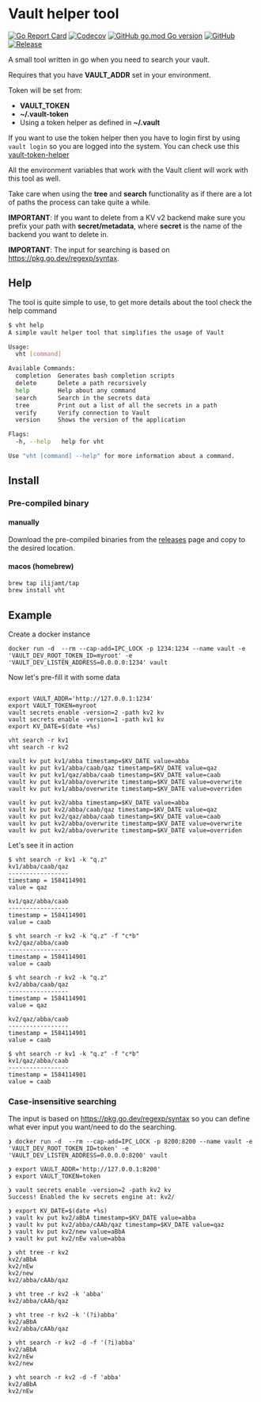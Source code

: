 # Vault helper tool
[![Go Report Card](https://goreportcard.com/badge/github.com/ilijamt/vht)](https://goreportcard.com/report/github.com/ilijamt/vht)
[![Codecov](https://img.shields.io/codecov/c/gh/ilijamt/vht)](https://app.codecov.io/gh/ilijamt/vht)
[![GitHub go.mod Go version](https://img.shields.io/github/go-mod/go-version/ilijamt/vht)](go.mod)
[![GitHub](https://img.shields.io/github/license/ilijamt/vht)](LICENSE)
[![Release](https://img.shields.io/github/release/ilijamt/vht.svg)](https://github.com/ilijamt/vht/releases/latest)

A small tool written in go when you need to search your vault.

Requires that you have **VAULT_ADDR** set in your environment. 

Token will be set from: 
- **VAULT_TOKEN**
- **~/.vault-token**
- Using a token helper as defined in **~/.vault**

If you want to use the token helper then you have to login first by using `vault login` so you are logged into the system. You can check use this [vault-token-helper](https://github.com/ilijamt/vault-token-helper)

All the environment variables that work with the Vault client will work with this tool as well.

Take care when using the **tree** and **search** functionality as if there are a lot of paths the process can take quite a while.

**IMPORTANT**: If you want to delete from a KV v2 backend make sure you prefix your path with **secret/metadata**, where **secret** is the name of the backend you want to delete in.

**IMPORTANT**: The input for searching is based on https://pkg.go.dev/regexp/syntax.

## Help

The tool is quite simple to use, to get more details about the tool check the help command

```bash
$ vht help
A simple vault helper tool that simplifies the usage of Vault

Usage:
  vht [command]

Available Commands:
  completion  Generates bash completion scripts
  delete      Delete a path recursively
  help        Help about any command
  search      Search in the secrets data
  tree        Print out a list of all the secrets in a path
  verify      Verify connection to Vault
  version     Shows the version of the application

Flags:
  -h, --help   help for vht

Use "vht [command] --help" for more information about a command.
```

## Install

### Pre-compiled binary

#### manually

Download the pre-compiled binaries from the [releases](https://github.com/ilijamt/vht/releases) page and copy to the desired location.

#### macos (homebrew)

```bash
brew tap ilijamt/tap
brew install vht
```

## Example 

Create a docker instance
```shell script
docker run -d  --rm --cap-add=IPC_LOCK -p 1234:1234 --name vault -e 'VAULT_DEV_ROOT_TOKEN_ID=myroot' -e 'VAULT_DEV_LISTEN_ADDRESS=0.0.0.0:1234' vault
```

Now let's pre-fill it with some data
```shell script

export VAULT_ADDR='http://127.0.0.1:1234'
export VAULT_TOKEN=myroot
vault secrets enable -version=2 -path kv2 kv
vault secrets enable -version=1 -path kv1 kv
export KV_DATE=$(date +%s)

vht search -r kv1
vht search -r kv2
 
vault kv put kv1/abba timestamp=$KV_DATE value=abba
vault kv put kv1/abba/caab/qaz timestamp=$KV_DATE value=qaz
vault kv put kv1/qaz/abba/caab timestamp=$KV_DATE value=caab
vault kv put kv1/abba/overwrite timestamp=$KV_DATE value=overwrite
vault kv put kv1/abba/overwrite timestamp=$KV_DATE value=overriden

vault kv put kv2/abba timestamp=$KV_DATE value=abba
vault kv put kv2/abba/caab/qaz timestamp=$KV_DATE value=qaz
vault kv put kv2/qaz/abba/caab timestamp=$KV_DATE value=caab
vault kv put kv2/abba/overwrite timestamp=$KV_DATE value=overwrite
vault kv put kv2/abba/overwrite timestamp=$KV_DATE value=overriden
```

Let's see it in action

```
$ vht search -r kv1 -k "q.z"
kv1/abba/caab/qaz
-----------------
timestamp = 1584114901
value = qaz

kv1/qaz/abba/caab
-----------------
timestamp = 1584114901
value = caab

$ vht search -r kv2 -k "q.z" -f "c*b"
kv2/qaz/abba/caab
-----------------
timestamp = 1584114901
value = caab

$ vht search -r kv2 -k "q.z"
kv2/abba/caab/qaz
-----------------
timestamp = 1584114901
value = qaz

kv2/qaz/abba/caab
-----------------
timestamp = 1584114901
value = caab

$ vht search -r kv1 -k "q.z" -f "c*b"
kv1/qaz/abba/caab
-----------------
timestamp = 1584114901
value = caab

```

### Case-insensitive searching

The input is based on https://pkg.go.dev/regexp/syntax so you can define what ever input you want/need to do the searching.

```shell
❯ docker run -d  --rm --cap-add=IPC_LOCK -p 8200:8200 --name vault -e 'VAULT_DEV_ROOT_TOKEN_ID=token' -e 'VAULT_DEV_LISTEN_ADDRESS=0.0.0.0:8200' vault

❯ export VAULT_ADDR='http://127.0.0.1:8200'
❯ export VAULT_TOKEN=token

❯ vault secrets enable -version=2 -path kv2 kv
Success! Enabled the kv secrets engine at: kv2/

❯ export KV_DATE=$(date +%s) 
❯ vault kv put kv2/aBbA timestamp=$KV_DATE value=abba
❯ vault kv put kv2/abba/cAAb/qaz timestamp=$KV_DATE value=qaz
❯ vault kv put kv2/new value=aBbA
❯ vault kv put kv2/nEw value=abba

❯ vht tree -r kv2
kv2/aBbA
kv2/nEw
kv2/new
kv2/abba/cAAb/qaz

❯ vht tree -r kv2 -k 'abba'
kv2/abba/cAAb/qaz

❯ vht tree -r kv2 -k '(?i)abba'
kv2/aBbA
kv2/abba/cAAb/qaz

❯ vht search -r kv2 -d -f '(?i)abba'
kv2/aBbA
kv2/nEw
kv2/new

❯ vht search -r kv2 -d -f 'abba'
kv2/aBbA
kv2/nEw
```
